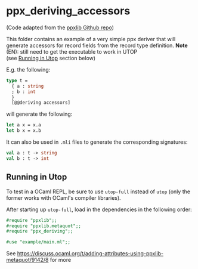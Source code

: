 # ppx_deriving_accessors

(Code adapted from the [ppxlib Github repo](https://github.com/ocaml-ppx/ppxlib/tree/main/examples/simple-extension-rewriter))

This folder contains an example of a very simple ppx deriver that will generate
accessors for record fields from the record type definition.
**Note** (EN): still need to get the executable to work in UTOP        
(see [Running in Utop](#running-in-utop) section below)

E.g. the following:

```ocaml
type t =
  { a : string
  ; b : int
  }
  [@@deriving accessors]
```

will generate the following:

```ocaml
let a x = x.a
let b x = x.b
```

It can also be used in `.mli` files to generate the corresponding signatures:

```ocaml
val a : t -> string
val b : t -> int
```
## Running in Utop
To test in a OCaml REPL, be sure to use `utop-full` instead of `utop` 
(only the former works with OCaml's compiler libraries).

After starting up `utop-full`, load in the dependencies in the following order:
```ocaml
#require "ppxlib";;
#require "ppxlib.metaquot";;
#require "ppx_deriving";;

#use "example/main.ml";;
```
See https://discuss.ocaml.org/t/adding-attributes-using-ppxlib-metaquot/9142/8 for more

